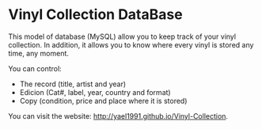 # Vinyl Collection DataBase

This model of database  (MySQL) allow you to keep track of your vinyl collection. In addition, it allows you to know where every vinyl is stored any time, any moment.

You can control:
* The record (title, artist and year)
* Edicion (Cat#, label, year, country and format)
* Copy (condition, price and place where it is stored)


You can visit the website: http://yael1991.github.io/Vinyl-Collection. 
